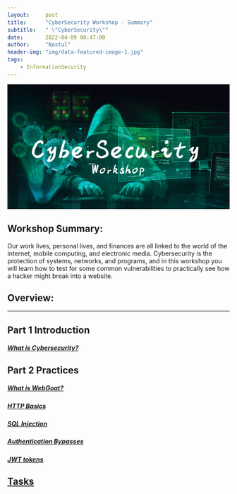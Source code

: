 ```yaml
---
layout:     post
title:      "CyberSecurity Workshop - Summary"
subtitle:   " \"CyberSecurity\""
date:       2022-04-09 00:47:00
author:     "Nastul"
header-img: "img/data-featured-image-1.jpg"
tags:
    - InformationSecurity  
---
```


![RUNOOB](https://raw.githubusercontent.com/NasTul/Diagrams/master/Picture1.png)

## Workshop Summary:

Our work lives, personal lives, and finances are all linked to the world of the internet, mobile computing, and electronic media. Cybersecurity is the protection of systems, networks, and programs, and in this workshop you will learn how to test for some common vulnerabilities to practically see how a hacker might break into a website.

<!-- ## Overview:
___
## Part 1 Introduction
##### What is Cybersecurity?
## Part 2 Practices
##### What is WebGoat?
##### HTTP Basics
##### SQL Injection
##### Authentication Bypasses
##### JWT tokens
## Tasks
 -->

## Overview:
___
## Part 1 Introduction
##### [What is Cybersecurity?](https://nastul.github.io/2022/04/09/CyberSecurity-Workshop-Part1-v2/)
## Part 2 Practices
##### [What is WebGoat?](https://nastul.github.io/2022/04/09/CyberSecurity-Workshop-Part2-What-is-WebGoat-v2/)
##### [HTTP Basics](https://nastul.github.io/2022/04/09/CyberSecurity-Workshop-Part2-HTTP-Basics-v2/)
##### [SQL Injection](https://nastul.github.io/2022/04/09/CyberSecurity-Workshop-Part2-SQL-Injection-v2/)
##### [Authentication Bypasses](https://nastul.github.io/2022/04/09/CyberSecurity-Workshop-Part2-Authentication-Bypasses-v2/)
##### [JWT tokens](https://nastul.github.io/2022/04/09/CyberSecurity-Workshop-Part2-JWT-tokens-v2/)
## [Tasks](https://nastul.github.io/2022/04/09/CyberSecurity-Workshop-Part2-JWT-tokens-v2/#tasks)




